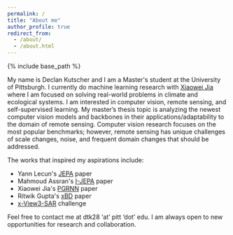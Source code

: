 ```yaml
---
permalink: /
title: "About me"
author_profile: true
redirect_from:
  - /about/
  - /about.html
---
```


{% include base_path %}

My name is Declan Kutscher and I am a Master's student at the University of Pittsburgh. I currently do machine learning research with [Xiaowei Jia](https://sites.pitt.edu/~xiaowei/) where I am focused on solving real-world problems in climate and ecological systems. I am interested in computer vision, remote sensing, and self-supervised learning. My master’s thesis topic is analyzing the newest computer vision models and backbones in their applications/adaptability to the domain of remote sensing. Computer vision research focuses on the most popular benchmarks; however, remote sensing has unique challenges of scale changes, noise, and frequent domain changes that should be addressed.

The works that inspired my aspirations include:

- Yann Lecun's [JEPA](https://openreview.net/pdf?id=BZ5a1r-kVsf) paper
- Mahmoud Assran's [I-JEPA](https://arxiv.org/abs/2301.08243) paper
- Xiaowei Jia's [PGRNN](https://epubs.siam.org/doi/pdf/10.1137/1.9781611975673.63) paper
- Ritwik Gupta's [xBD](https://arxiv.org/abs/1911.09296) paper
- [x-View3-SAR](https://arxiv.org/pdf/2206.00897) challenge

Feel free to contact me at dtk28 ‘at’ pitt ‘dot’ edu. I am always open to new opportunities for research and collaboration.